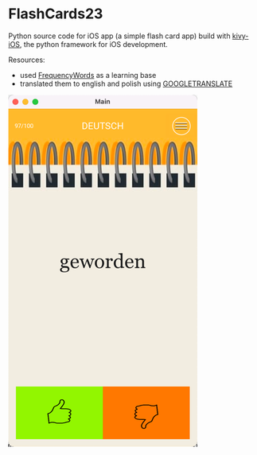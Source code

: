 FlashCards23
=
Python source code for iOS app (a simple flash card app) build with [kivy-iOS](https://kivy.org/), the python framework for iOS development.<br>

Resources:
 - used [FrequencyWords](https://github.com/hermitdave/FrequencyWords/blob/master/content/2018/de/de_50k.txt) as a learning base
 - translated them to english and polish using [GOOGLETRANSLATE](https://support.google.com/docs/answer/3093331?hl=en)

![img.png](img.png)
